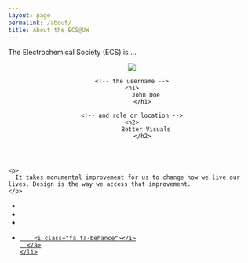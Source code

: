 ```yaml
---
layout: page
permalink: /about/
title: About the ECS@UW
---
```


The Electrochemical Society (ECS) is ...

<aside class="profile-card">
  <header>
    <!-- here’s the avatar -->
    <a target="_blank" href="#">
      <img src="http://lorempixel.com/150/150/people/" class="hoverZoomLink">
    </a>

    <!-- the username -->
    <h1>
            John Doe
          </h1>

    <!-- and role or location -->
    <h2>
            Better Visuals
          </h2>

  </header>

  <!-- bit of a bio; who are you? -->
  <div class="profile-bio">

    <p>
      It takes monumental improvement for us to change how we live our lives. Design is the way we access that improvement.
    </p>

  </div>

  <!-- some social links to show off -->
  <ul class="profile-social-links">
    <li>
      <a target="_blank" href="https://www.facebook.com/creativedonut">
        <i class="fa fa-facebook"></i>
      </a>
    </li>
    <li>
      <a target="_blank" href="https://twitter.com/dropyourbass">
        <i class="fa fa-twitter"></i>
      </a>
    </li>
    <li>
      <a target="_blank" href="https://github.com/vipulsaxena">
        <i class="fa fa-github"></i>
      </a>
    </li>
    <li>
      <a target="_blank" href="https://www.behance.net/vipulsaxena">

        <i class="fa fa-behance"></i>
      </a>
    </li>
  </ul>
</aside>
